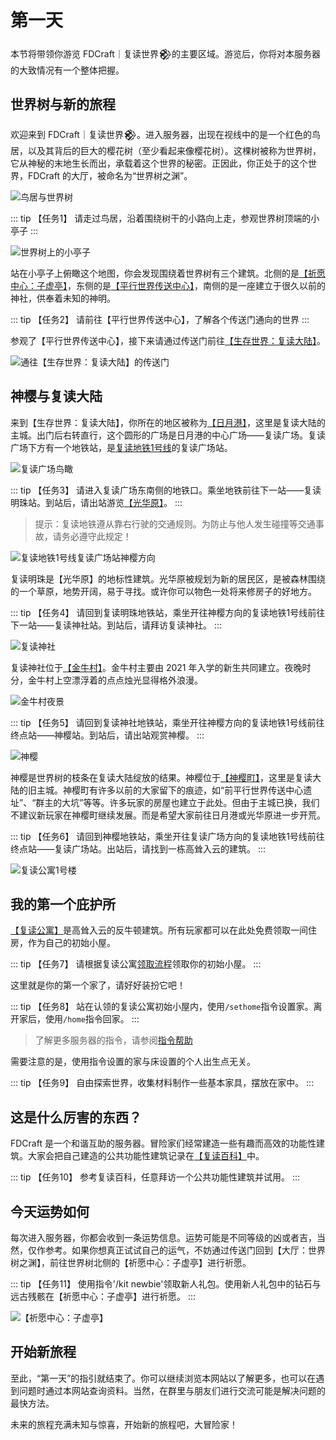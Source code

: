 # 第一天

本节将带领你游览 FDCraft｜复读世界𒆙的主要区域。游览后，你将对本服务器的大致情况有一个整体把握。

## 世界树与新的旅程

欢迎来到 FDCraft｜复读世界𒆙。进入服务器，出现在视线中的是一个红色的鸟居，以及其背后的巨大的樱花树（至少看起来像樱花树）。这棵树被称为世界树，它从神秘的末地生长而出，承载着这个世界的秘密。正因此，你正处于的这个世界，FDCraft 的大厅，被命名为“世界树之渊”。

![鸟居与世界树](/img/E95C9820C18E7B59FACF620B53B10E98.webp)

::: tip 【任务1】
请走过鸟居，沿着围绕树干的小路向上走，参观世界树顶端的小亭子
:::

![世界树上的小亭子](/img/9B7D07E3DE478535C6191687C96467FD.webp)

站在小亭子上俯瞰这个地图，你会发现围绕着世界树有三个建筑。北侧的是[【祈愿中心：子虚亭】](/guide/functional-buildings#祈愿中心：子虚亭)，东侧的是[【平行世界传送中心】](/guide/functional-buildings#平行世界传送中心)，南侧的是一座建立于很久以前的神社，供奉着未知的神明。

::: tip 【任务2】
请前往【平行世界传送中心】，了解各个传送门通向的世界
:::

参观了【平行世界传送中心】，接下来请通过传送门前往[【生存世界：复读大陆】](/guide/regions#【生存世界：复读大陆】)。

![通往【生存世界：复读大陆】的传送门](/img/361A93D277D3CE3483550298416ADEB1.webp)

## 神樱与复读大陆

来到【生存世界：复读大陆】，你所在的地区被称为[【日月港】](/guide/regions#新主城：日月港)，这里是复读大陆的主城。出门后右转直行，这个圆形的广场是日月港的中心广场——复读广场。复读广场下方有一个地铁站，是[复读地铁1号线](/guide/railways/#复读地铁1号线)的复读广场站。

![复读广场鸟瞰](/img/51E660F9E4BE01DFEC8B47721C982936.webp)

::: tip 【任务3】
请进入复读广场东南侧的地铁口。乘坐地铁前往下一站——复读明珠站。到站后，请出站游览[【光华原】](/guide/regions#新居民区：光华原)。
:::

> 提示：复读地铁遵从靠右行驶的交通规则。为防止与他人发生碰撞等交通事故，请务必遵守此规定！

![复读地铁1号线复读广场站神樱方向](/img/7329553DD333537A874EC3FB48DB1BF3.webp)

复读明珠是【光华原】的地标性建筑。光华原被规划为新的居民区，是被森林围绕的一个草原，地势开阔，易于寻找。或许你可以物色一处将来修房子的好地方。

::: tip 【任务4】
请回到复读明珠地铁站，乘坐开往神樱方向的复读地铁1号线前往下一站——复读神社站。到站后，请拜访复读神社。
:::

![复读神社](/img/E56991FFFC3F52BD9F240FF689446EE6.webp)

复读神社位于[【金牛村】](/guide/regions#2021新生村：金牛村)。金牛村主要由 2021 年入学的新生共同建立。夜晚时分，金牛村上空漂浮着的点点烛光显得格外浪漫。

![金牛村夜景](/img/83E82AD1BB4213AC403CBB393AC8A0EC.webp)

::: tip 【任务5】
请回到复读神社地铁站，乘坐开往神樱方向的复读地铁1号线前往终点站——神樱站。到站后，请出站观赏神樱。
:::

![神樱](/img/38187030BC2F1971DF457DA3AF77064D.webp)

神樱是世界树的枝条在复读大陆绽放的结果。神樱位于[【神樱町】](/guide/regions#旧主城：神樱町)，这里是复读大陆的旧主城。神樱町有许多以前的大家留下的痕迹，如“前平行世界传送中心遗址”、“群主的大坑”等等。许多玩家的房屋也建立于此处。但由于主城已换，我们不建议新玩家在神樱町继续发展。而是希望大家前往日月港或光华原进一步开荒。

::: tip 【任务6】
请回到神樱地铁站，乘坐开往复读广场方向的复读地铁1号线前往终点站——复读广场站。出站后，请找到一栋高耸入云的建筑。
:::

![复读公寓1号楼](/img/FC0B8E43C1F979162FD4E756CEA4678E.webp)

## 我的第一个庇护所

[【复读公寓】](/guide/functional-buildings#复读公寓)是高耸入云的反牛顿建筑。所有玩家都可以在此处免费领取一间住房，作为自己的初始小屋。

::: tip 【任务7】
请根据复读公寓[领取流程](/guide/functional-buildings#领取流程)领取你的初始小屋。
:::

这里就是你的第一个家了，请好好装扮它吧！

::: tip 【任务8】
站在认领的复读公寓初始小屋内，使用`/sethome`指令设置家。离开家后，使用`/home`指令回家。
:::

> 了解更多服务器的指令，请参阅[指令帮助](/guide/commands)

需要注意的是，使用指令设置的家与床设置的个人出生点无关。

::: tip 【任务9】
自由探索世界，收集材料制作一些基本家具，摆放在家中。
:::

## 这是什么厉害的东西？

FDCraft 是一个和谐互助的服务器。冒险家们经常建造一些有趣而高效的功能性建筑。大家会把自己建造的公共功能性建筑记录在[【复读百科】](https://docs.qq.com/doc/DR2Voam1PQU5iYkh2)中。

::: tip 【任务10】
参考复读百科，任意拜访一个公共功能性建筑并试用。
:::

## 今天运势如何

每次进入服务器，你都会收到一条运势信息。运势可能是不同等级的凶或者吉，当然，仅作参考。如果你想真正试试自己的运气，不妨通过传送门回到【大厅：世界树之渊】，前往世界树北侧的【祈愿中心：子虚亭】进行祈愿。

::: tip 【任务11】
使用指令'/kit newbie'领取新人礼包。使用新人礼包中的钻石与远古残骸在【祈愿中心：子虚亭】进行祈愿。
:::

![【祈愿中心：子虚亭】](/img/ED3236B5117A914F5EF3C1FC38F52A22.webp)

## 开始新旅程

至此，“第一天”的指引就结束了。你可以继续浏览本网站以了解更多，也可以在遇到问题时通过本网站查询资料。当然，在群里与朋友们进行交流可能是解决问题的最快方法。

未来的旅程充满未知与惊喜，开始新的旅程吧，大冒险家！
